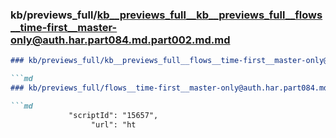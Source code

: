 ### kb/previews_full/kb__previews_full__kb__previews_full__flows__time-first__master-only@auth.har.part084.md.part002.md.md

```md
### kb/previews_full/kb__previews_full__flows__time-first__master-only@auth.har.part084.md.part002.md

```md
### kb/previews_full/flows__time-first__master-only@auth.har.part084.md (part 002)

```md
             "scriptId": "15657",
                  "url": "ht
```

```

```

```
